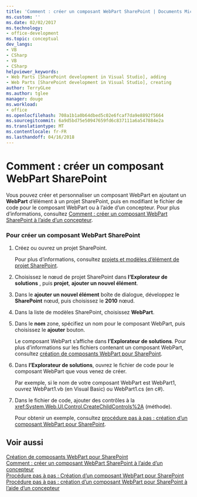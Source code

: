 ```yaml
---
title: 'Comment : créer un composant WebPart SharePoint | Documents Microsoft'
ms.custom: ''
ms.date: 02/02/2017
ms.technology:
- office-development
ms.topic: conceptual
dev_langs:
- VB
- CSharp
- VB
- CSharp
helpviewer_keywords:
- Web Parts [SharePoint development in Visual Studio], adding
- Web Parts [SharePoint development in Visual Studio], creating
author: TerryGLee
ms.author: tglee
manager: douge
ms.workload:
- office
ms.openlocfilehash: 708a1b1a0b64dbed5c02e6fcaf7da9e8892f5664
ms.sourcegitcommit: 6a9d5bd75e50947659fd6c837111a6a547884e2a
ms.translationtype: MT
ms.contentlocale: fr-FR
ms.lasthandoff: 04/16/2018
---
```

# <a name="how-to-create-a-sharepoint-web-part"></a>Comment : créer un composant WebPart SharePoint
  Vous pouvez créer et personnaliser un composant WebPart en ajoutant un **WebPart** d’élément à un projet SharePoint, puis en modifiant le fichier de code pour le composant WebPart ou à l’aide d’un concepteur. Pour plus d’informations, consultez [Comment : créer un composant WebPart SharePoint à l’aide d’un concepteur](../sharepoint/how-to-create-a-sharepoint-web-part-by-using-a-designer.md).  
  
### <a name="to-create-a-sharepoint-web-part"></a>Pour créer un composant WebPart SharePoint  
  
1.  Créez ou ouvrez un projet SharePoint.  
  
     Pour plus d’informations, consultez [projets et modèles d’élément de projet SharePoint](../sharepoint/sharepoint-project-and-project-item-templates.md).  
  
2.  Choisissez le nœud de projet SharePoint dans **l’Explorateur de solutions** , puis **projet**, **ajouter un nouvel élément**.  
  
3.  Dans le **ajouter un nouvel élément** boîte de dialogue, développez le **SharePoint** nœud, puis choisissez le **2010** nœud.  
  
4.  Dans la liste de modèles SharePoint, choisissez **WebPart**.  
  
5.  Dans le **nom** zone, spécifiez un nom pour le composant WebPart, puis choisissez le **ajouter** bouton.  
  
     Le composant WebPart s’affiche dans **l’Explorateur de solutions**. Pour plus d’informations sur les fichiers contenant un composant WebPart, consultez [création de composants WebPart pour SharePoint](../sharepoint/creating-web-parts-for-sharepoint.md).  
  
6.  Dans **l’Explorateur de solutions**, ouvrez le fichier de code pour le composant WebPart que vous venez de créer.  
  
     Par exemple, si le nom de votre composant WebPart est WebPart1, ouvrez WebPart1.vb (en Visual Basic) ou WebPart1.cs (en c#).  
  
7.  Dans le fichier de code, ajouter des contrôles à la <xref:System.Web.UI.Control.CreateChildControls%2A> (méthode).  
  
     Pour obtenir un exemple, consultez [procédure pas à pas : création d’un composant WebPart pour SharePoint](../sharepoint/walkthrough-creating-a-web-part-for-sharepoint.md).  
  
## <a name="see-also"></a>Voir aussi  
 [Création de composants WebPart pour SharePoint](../sharepoint/creating-web-parts-for-sharepoint.md)   
 [Comment : créer un composant WebPart SharePoint à l’aide d’un concepteur](../sharepoint/how-to-create-a-sharepoint-web-part-by-using-a-designer.md)   
 [Procédure pas à pas : Création d’un composant WebPart pour SharePoint](../sharepoint/walkthrough-creating-a-web-part-for-sharepoint.md)   
 [Procédure pas à pas : création d’un composant WebPart pour SharePoint à l’aide d’un concepteur](../sharepoint/walkthrough-creating-a-web-part-for-sharepoint-by-using-a-designer.md)  
  
  